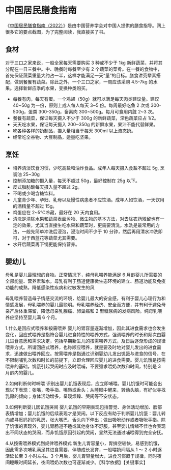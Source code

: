 # 中国居民膳食指南

《[中国居民膳食指南（2022）](https://book.douban.com/subject/35885945/)》是由中国营养学会对中国人提供的膳食指导。网上很多它的要点截图，为了完整阅读，我直接买了书。

## 食材

对于三口之家来说，一般全家每天需要购买 3 种或不少于 1kg 新鲜蔬菜，并将其分配在一日三餐中。中、晚餐时每餐至少有 2 个蔬菜的菜肴。在一餐的食物中，首先保证蔬菜重量大约占一半，这样才能满足一天“量”的目标。膳食讲究辈素搭配，做到餐餐有蔬菜。除此之外，一个三口之家，一周应该采购 4.5-7kg 的水果。选择新鲜应季的水果，变换种类购买。

- 每餐有肉，每天有蛋。一个鸡翅（50g）就可以满足每天肉类建议量。建议 40~50g 为一份，原则上成人每人每天 3~5 份。每周最好吃鱼 2 次或 300-500g，蛋类 300-350g，畜离肉 300~500g。每月可食用内脏 2~3 次。
- 餐餐有蔬菜，保证每天摄入不少于 300g 的新鲜蔬菜，深色蔬菜应占 1/2。
- 天天吃水果，保证每天摄入 200~350g 的新鲜水果，果汁不能代替鲜果。
- 吃各种各样的奶制品，摄入量相当于每天 300ml 以上液态奶。
- 经常吃全谷物、大豆制品，适量吃坚果。

## 烹饪

- 培养清淡饮食习惯，少吃高盐和油炸食品。成年人每天摄入食盐不超过 5g, 烹调油 25~30g
- 控制添加糖的摄入量，每天不超过 50g，最好控制在 25g 以下。 
- 反式脂肪酸每天摄入量不超过 2g。
- 不喝或少喝含糖饮料。
- 儿童青少年、孕妇、乳母以及慢性病患者不应饮酒。成年人如饮酒，一天饮用的酒精量不超过 15g。
- 鸡蛋应在 2~5℃冷藏，最好在 20 天内食用。
- 清洗是清除水果和蔬菜表面污物、微生物的基本方法，对去除农药残留也有一定的效果，尤其当直接生吃水果和蔬菜时，更需要清洗。水洗是最常用的方法，一般先简单冲洗后浸泡，浸泡时间不少于 10 分钟，然后再用清水冲洗即可，对于西蓝花等蔬菜尤其需要。
- 水开后蔬菜再下锅更能保持营养。

## 婴幼儿

母乳是婴儿最理想的食物。正常情况下，纯母乳喂养能满足 6 月龄婴儿所需要的全部能量、营养素和水。母乳有利于肠道健康微生态环境的建立、肠道功能及免疫功能的成熟，降低感染性疾病和过敏发生的风

母乳喂养营造母子情感交流的环境，给婴儿最大的安全感，有利于婴儿心理行为和情感发展，母乳喂养的婴儿最聪明。母乳喂养经济、安全而方便，并有利于避免母亲产后体重滞留，降低母亲乳腺癌、卵巢癌和 2 型糖尿病的发病风险。纯母乳喂养应坚持至婴儿满 6 个月。

1.什么是回应式喂养和按需喂养
婴儿的胃容量逐渐增加，因此其进食需求也会发生变化，回应式喂养是指符合婴儿进食特性的喂养方式，强调喂养的时长和频次由婴儿进食意愿和需求决定，包括早期新生儿的按需喂养方式，及日后逐渐形成的规律喂养方式。所谓回应式喂养，也称顺应喂养，就是要及时地对婴儿发出的进食需求，迅速做出喂养回应。按需喂养是指通过识别婴幼儿发出饥饿与进食的信号，在不限制哺乳次数和时长的前提下，立即合理回应婴儿的进食需要。婴儿饥饿是按需喂养的基础，饥饿引起哭闹时应及时喂哺，不要强求喂奶次数和时间，特别是 3 月龄内的婴儿。

2.如何判断何时哺喂
识别出婴儿饥饿表现后，应立即哺喂。婴儿饥饿时可能会出现以下表现：张嘴，吸手指、嘴唇或舌头；从睡眠中醒来，转动头脑，有好似寻找乳房的倾向；身体活动增多，呈现烦躁、哭闹等不安状态。

3.如何判断婴儿因饥饿哭闹
婴儿饥饿的早期表现包括警觉、身体活动增加、脸部表情增加；婴儿饥饿的后续表现才是哭闹。以下反应有助于判断婴儿饥饿：婴儿转向或寻觅妈妈的乳房，张大嘴巴，舌头向下伸出；做出吸吮动作或者吸吮手指。除了饥饿的表现外，婴儿胃肠道不适或其他身体不舒服，甚至婴儿情绪不佳也会表现出不同状态的哭闹，而非饥饿原因引起的哭闹，显然无法通过哺喂得到完全安抚。

4.从按需喂养模式到规律喂养模式
新生儿胃容量小，胃排空较快，易感到饥饿，因此需多次哺乳满足其进食需要，伴随成长发育，一般喂奶间隔从 1 ～ 2 小时逐渐延长至 3 小时左右。3 个月后，婴儿胃容量增大，进食习惯趋于规律，同时夜间睡眠时间延长，夜间喂奶次数也可逐渐减少。【科学依据】【关键事实】
